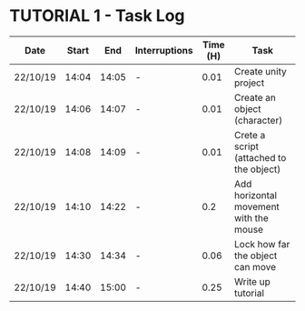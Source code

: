 # **TUTORIAL 1 - Task Log**

Date | Start | End | Interruptions | Time (H) | Task
-----|-------|-----|---------------|----------|-----
22/10/19 | 14:04 | 14:05 | - | 0.01 | Create unity project
22/10/19 | 14:06 | 14:07 | - | 0.01 | Create an object (character)
22/10/19 | 14:08 | 14:09 | - | 0.01 | Crete a script (attached to the object)
22/10/19 | 14:10 | 14:22 | - | 0.2 | Add horizontal movement with the mouse
22/10/19 | 14:30 | 14:34 | - | 0.06 | Lock how far the object can move
22/10/19 | 14:40 | 15:00 | - | 0.25 | Write up tutorial